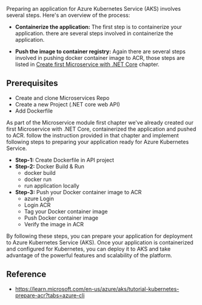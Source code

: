 Preparing an application for Azure Kubernetes Service (AKS) involves several steps. Here's an overview of the process:

- **Containerize the application:** The first step is to containerize your application. there are several steps involved in containerize the application.

- **Push the image to container registry:** Again there are several steps involved in pushing docker container image to ACR, those steps are listed in [Create first Microservice with .NET Core](../microservices/aspnet-api.md) chapter.

## Prerequisites 

- Create and clone Microservices Repo
- Create a new Project (.NET core web API)
- Add Dockerfile

As part of the Microservice module first chapter we've already created our first Microservice with .NET Core, containerized the application and pushed to ACR. follow the instruction provided in that chapter and implement following steps to preparing your application ready for Azure Kubernetes Service.

- **Step-1:** Create Dockerfile in API project
- **Step-2:** Docker Build & Run
    - docker build
    - docker run
    - run application locally
- **Step-3:** Push your Docker container image to ACR
    - azure Login
    - Login ACR
    - Tag your Docker container image 
    - Push Docker container image
    - Verify the image in ACR

By following these steps, you can prepare your application for deployment to Azure Kubernetes Service (AKS). Once your application is containerized and configured for Kubernetes, you can deploy it to AKS and take advantage of the powerful features and scalability of the platform.


## Reference
- <https://learn.microsoft.com/en-us/azure/aks/tutorial-kubernetes-prepare-acr?tabs=azure-cli>
